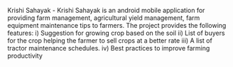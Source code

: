 Krishi Sahayak - Krishi Sahayak is an android mobile application for providing farm management, agricultural yield management, farm equipment maintenance tips to farmers. The project provides the following features:
i) Suggestion for growing crop based on the soil
ii) List of buyers for the crop helping the farmer to sell crops at a better rate
iii) A list of tractor maintenance schedules.
iv) Best practices to improve farming productivity